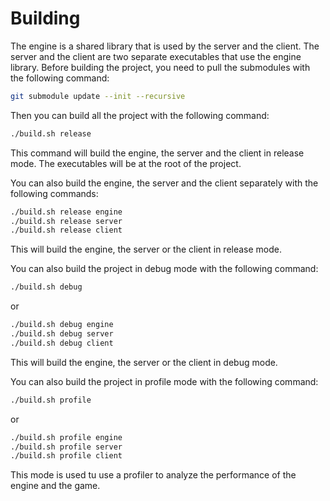 # Building

The engine is a shared library that is used by the server and the client.
The server and the client are two separate executables that use the engine library.
Before building the project, you need to pull the submodules with the following command:

```bash
git submodule update --init --recursive
```

Then you can build all the project with the following command:

```bash
./build.sh release
```

This command will build the engine, the server and the client in release mode.
The executables will be at the root of the project.

You can also build the engine, the server and the client separately with the following commands:

```bash
./build.sh release engine
./build.sh release server
./build.sh release client
```

This will build the engine, the server or the client in release mode.

You can also build the project in debug mode with the following command:

```bash
./build.sh debug
```

or

```bash
./build.sh debug engine
./build.sh debug server
./build.sh debug client
```

This will build the engine, the server or the client in debug mode.

You can also build the project in profile mode with the following command:

```bash
./build.sh profile
```

or

```bash
./build.sh profile engine
./build.sh profile server
./build.sh profile client
```

This mode is used tu use a profiler to analyze the performance of the engine and the game.
